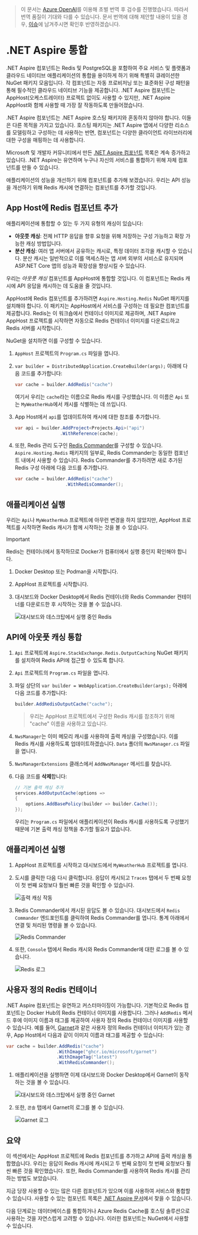 > 이 문서는 [Azure OpenAI](https://learn.microsoft.com/azure/ai-services/openai/overview)를 이용해 초벌 번역 후 검수를 진행했습니다. 따라서 번역 품질이 기대와 다를 수 있습니다. 문서 번역에 대해 제안할 내용이 있을 경우, [이슈](../../../issue)에 남겨주시면 확인후 반영하겠습니다.

# .NET Aspire 통합

.NET Aspire 컴포넌트는 Redis 및 PostgreSQL을 포함하여 주요 서비스 및 플랫폼과 클라우드 네이티브 애플리케이션의 통합을 용이하게 하기 위해 특별히 큐레이션한 NuGet 패키지 모음입니다. 각 컴포넌트는 자동 프로비저닝 또는 표준화된 구성 패턴을 통해 필수적인 클라우드 네이티브 기능을 제공합니다. .NET Aspire 컴포넌트는 AppHost(오케스트레이터) 프로젝트 없이도 사용할 수 있지만, .NET Aspire AppHost와 함께 사용할 때 가장 잘 작동하도록 만들어졌습니다.

.NET Aspire 컴포넌트는 .NET Aspire 호스팅 패키지와 혼동하지 않아야 합니다. 이들은 다른 목적을 가지고 있습니다. 호스팅 패키지는 .NET Aspire 앱에서 다양한 리소스를 모델링하고 구성하는 데 사용하는 반면, 컴포넌트는 다양한 클라이언트 라이브러리에 대한 구성을 매핑하는 데 사용합니다.

Microsoft 및 개발자 커뮤니티에서 만든 [.NET Aspire 컴포넌트](https://learn.microsoft.com/dotnet/aspire/fundamentals/components-overview?tabs=dotnet-cli#available-components) 목록은 계속 증가하고 있습니다. .NET Aspire는 유연하며 누구나 자신의 서비스를 통합하기 위해 자체 컴포넌트를 만들 수 있습니다.

애플리케이션의 성능을 개선하기 위해 컴포넌트를 추가해 보겠습니다. 우리는 API 성능을 개선하기 위해 Redis 캐시에 연결하는 컴포넌트를 추가할 것입니다.

## App Host에 Redis 컴포넌트 추가

애플리케이션에 통합할 수 있는 두 가지 유형의 캐싱이 있습니다:

- **아웃풋 캐싱**: 전체 HTTP 응답을 향후 요청을 위해 저장하는 구성 가능하고 확장 가능한 캐싱 방법입니다.
- **분산 캐싱**: 여러 앱 서버에서 공유하는 캐시로, 특정 데이터 조각을 캐시할 수 있습니다. 분산 캐시는 일반적으로 이를 액세스하는 앱 서버 외부의 서비스로 유지되며 ASP.NET Core 앱의 성능과 확장성을 향상시킬 수 있습니다.

우리는 _아웃풋 캐싱_ 컴포넌트를 AppHost에 통합할 것입니다. 이 컴포넌트는 Redis 캐시에 API 응답을 캐시하는 데 도움을 줄 것입니다.

AppHost에 Redis 컴포넌트를 추가하려면 `Aspire.Hosting.Redis` NuGet 패키지를 설치해야 합니다. 이 패키지는 AppHost에서 서비스를 구성하는 데 필요한 컴포넌트를 제공합니다. Redis는 이 워크숍에서 컨테이너 이미지로 제공하며, .NET Aspire AppHost 프로젝트를 시작하면 자동으로 Redis 컨테이너 이미지를 다운로드하고 Redis 서버를 시작합니다.

NuGet을 설치하면 이를 구성할 수 있습니다.

1. `AppHost` 프로젝트의 `Program.cs` 파일을 엽니다.
1. `var builder = DistributedApplication.CreateBuilder(args);` 아래에 다음 코드를 추가합니다:

    ```csharp
    var cache = builder.AddRedis("cache")
    ```

    여기서 우리는 `cache`라는 이름으로 Redis 캐시를 구성했습니다. 이 이름은 `Api` 또는 `MyWeatherHub`에서 캐시를 식별하는 데 쓰입니다.

1. App Host에서 `api`를 업데이트하여 캐시에 대한 참조를 추가합니다.

    ```csharp
    var api = builder.AddProject<Projects.Api>("api")
                     .WithReference(cache);
    ```

1. 또한, Redis 관리 도구인 [Redis Commander](https://joeferner.github.io/redis-commander/)를 구성할 수 있습니다. `Aspire.Hosting.Redis` 패키지의 일부로, Redis Commander는 동일한 컴포넌트 내에서 사용할 수 있습니다. Redis Commander를 추가하려면 새로 추가된 Redis 구성 아래에 다음 코드를 추가합니다.

    ```csharp
    var cache = builder.AddRedis("cache")
                       .WithRedisCommander();
    ```

## 애플리케이션 실행

우리는 `Api`나 `MyWeatherHub` 프로젝트에 아무런 변경을 하지 않았지만, AppHost 프로젝트를 시작하면 Redis 캐시가 함께 시작하는 것을 볼 수 있습니다.

> [!IMPORTANT]
> Redis는 컨테이너에서 동작하므로 Docker가 컴퓨터에서 실행 중인지 확인해야 합니다.

1. Docker Desktop 또는 Podman을 시작합니다.
1. AppHost 프로젝트를 시작합니다.
1. 대시보드와 Docker Desktop에서 Redis 컨테이너와 Redis Commander 컨테이너를 다운로드한 후 시작하는 것을 볼 수 있습니다.

    ![대시보드와 데스크탑에서 실행 중인 Redis](./../../media/redis-started.png)

## API에 아웃풋 캐싱 통합

1. `Api` 프로젝트에 `Aspire.StackExchange.Redis.OutputCaching` NuGet 패키지를 설치하여 Redis API에 접근할 수 있도록 합니다.
1. `Api` 프로젝트의 `Program.cs` 파일을 엽니다.
1. 파일 상단의 `var builder = WebApplication.CreateBuilder(args);` 아래에 다음 코드를 추가합니다:

    ```csharp
    builder.AddRedisOutputCache("cache");
    ```

    > 우리는 AppHost 프로젝트에서 구성한 Redis 캐시를 참조하기 위해 "cache" 이름을 사용하고 있습니다.

1. `NwsManager`는 이미 메모리 캐시를 사용하여 출력 캐싱을 구성했습니다. 이를 Redis 캐시를 사용하도록 업데이트하겠습니다. `Data` 폴더의 `NwsManager.cs` 파일을 엽니다.
1. `NwsManagerExtensions` 클래스에서 `AddNwsManager` 메서드를 찾습니다.
1. 다음 코드를 **삭제**합니다:

    ```csharp
    // 기본 출력 캐싱 추가
    services.AddOutputCache(options =>
    {
        options.AddBasePolicy(builder => builder.Cache());
    });
    ```

    우리는 `Program.cs` 파일에서 애플리케이션이 Redis 캐시를 사용하도록 구성했기 때문에 기본 출력 캐싱 정책을 추가할 필요가 없습니다.

## 애플리케이션 실행

1. AppHost 프로젝트를 시작하고 대시보드에서 `MyWeatherHub` 프로젝트를 엽니다.
1. 도시를 클릭한 다음 다시 클릭합니다. 응답이 캐시되고 `Traces` 탭에서 두 번째 요청이 첫 번째 요청보다 훨씬 빠른 것을 확인할 수 있습니다.

    ![출력 캐싱 작동](./../../media/output-caching.png)

1. Redis Commander에서 캐시된 응답도 볼 수 있습니다. 대시보드에서 `Redis Commander` 엔드포인트를 클릭하여 Redis Commander를 엽니다. 통계 아래에서 연결 및 처리된 명령을 볼 수 있습니다.

    ![Redis Commander](./../../media/redis-commander.png)
1. 또한, `Console` 탭에서 Redis 캐시와 Redis Commander에 대한 로그를 볼 수 있습니다.

    ![Redis 로그](./../../media/redis-logs.png)

## 사용자 정의 Redis 컨테이너

.NET Aspire 컴포넌트는 유연하고 커스터마이징이 가능합니다. 기본적으로 Redis 컴포넌트는 Docker Hub의 Redis 컨테이너 이미지를 사용합니다. 그러나 `AddRedis` 메서드 후에 이미지 이름과 태그를 제공하여 사용자 정의 Redis 컨테이너 이미지를 사용할 수 있습니다. 예를 들어, [Garnet](https://github.com/microsoft/garnet)과 같은 사용자 정의 Redis 컨테이너 이미지가 있는 경우, App Host에서 다음과 같이 이미지 이름과 태그를 제공할 수 있습니다:

```csharp
var cache = builder.AddRedis("cache")
                   .WithImage("ghcr.io/microsoft/garnet")
                   .WithImageTag("latest")
                   .WithRedisCommander();
```

1. 애플리케이션을 실행하면 이제 대시보드와 Docker Desktop에서 Garnet이 동작하는 것을 볼 수 있습니다.

    ![대시보드와 데스크탑에서 실행 중인 Garnet](./../../media/garnet-started.png)
1. 또한, `콘솔` 탭에서 Garnet의 로그를 볼 수 있습니다.

    ![Garnet 로그](./../../media/garnet-logs.png)

## 요약

이 섹션에서는 AppHost 프로젝트에 Redis 컴포넌트를 추가하고 API에 출력 캐싱을 통합했습니다. 우리는 응답이 Redis 캐시에 캐시되고 두 번째 요청이 첫 번째 요청보다 훨씬 빠른 것을 확인했습니다. 또한, Redis Commander를 사용하여 Redis 캐시를 관리하는 방법도 보았습니다.

지금 당장 사용할 수 있는 많은 다른 컴포넌트가 있으며 이를 사용하여 서비스와 통합할 수 있습니다. 사용할 수 있는 컴포넌트 목록은 [.NET Aspire 문서](https://learn.microsoft.com/dotnet/aspire/fundamentals/components-overview?tabs=dotnet-cli#available-components)에서 찾을 수 있습니다.

다음 단계로는 데이터베이스를 통합하거나 Azure Redis Cache를 호스팅 솔루션으로 사용하는 것을 자연스럽게 고려할 수 있습니다. 이러한 컴포넌트는 NuGet에서 사용할 수 있습니다.

